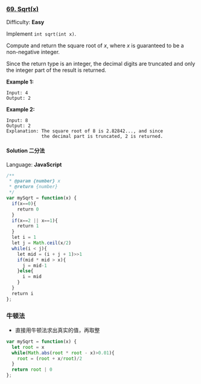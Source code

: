 ### [69\. Sqrt(x)](https://leetcode.com/problems/sqrtx/)

Difficulty: **Easy**


Implement `int sqrt(int x)`.

Compute and return the square root of _x_, where _x_ is guaranteed to be a non-negative integer.

Since the return type is an integer, the decimal digits are truncated and only the integer part of the result is returned.

**Example 1:**

```
Input: 4
Output: 2
```

**Example 2:**

```
Input: 8
Output: 2
Explanation: The square root of 8 is 2.82842..., and since
             the decimal part is truncated, 2 is returned.
```


#### Solution  二分法

Language: **JavaScript**

```javascript
/**
 * @param {number} x
 * @return {number}
 */
var mySqrt = function(x) {
  if(x==0){
    return 0
  }
  if(x==2 || x==1){
    return 1
  }
  let i = 1
  let j = Math.ceil(x/2)
  while(i < j){
    let mid = (i + j + 1)>>1
    if(mid * mid > x){
      j = mid-1
    }else{
      i = mid
    }
  }
  return i
};
```

### 牛顿法
* 直接用牛顿法求出真实的值，再取整
```js
var mySqrt = function(x) {
  let root = x
  while(Math.abs(root * root - x)>0.01){
    root = (root + x/root)/2
  }
  return root | 0
};
```
